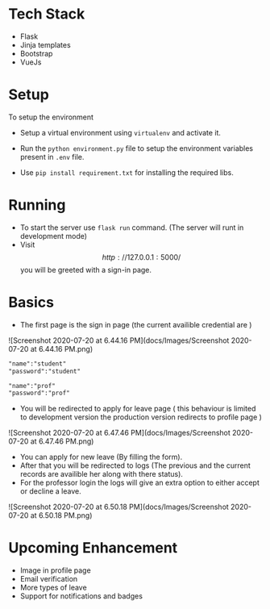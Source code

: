 # Tech Stack

- Flask
- Jinja templates 
- Bootstrap 
- VueJs

# Setup

To setup the environment 

- Setup a virtual environment using `virtualenv` and activate it.

- Run the `python environment.py` file to setup the environment variables present in `.env` file.
- Use `pip install requirement.txt` for installing the required libs.

# Running 

- To start the server use `flask run` command. (The server will runt in development mode)
- Visit $$http://127.0.0.1:5000/$$ you will be greeted with a sign-in page.

# Basics

- The first page is the sign in page (the current availible credential are )

![Screenshot 2020-07-20 at 6.44.16 PM](docs/Images/Screenshot 2020-07-20 at 6.44.16 PM.png)

```reStructuredText
"name":"student"
"password":"student"

"name":"prof"
"password":"prof"
```

- You will be redirected to apply for leave page ( this behaviour is limited to development version the production version redirects to profile page )

![Screenshot 2020-07-20 at 6.47.46 PM](docs/Images/Screenshot 2020-07-20 at 6.47.46 PM.png)

- You can apply for new leave (By filling the form). 
- After that you will be redirected to logs (The previous and the current records are availible her along with there status).
- For the professor login the logs will give an extra option to either accept or decline a leave.

![Screenshot 2020-07-20 at 6.50.18 PM](docs/Images/Screenshot 2020-07-20 at 6.50.18 PM.png)



# Upcoming Enhancement

- Image in profile page
- Email verification
- More types of leave
- Support for notifications and badges


